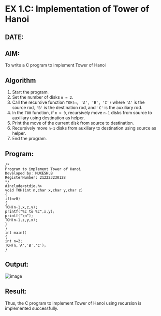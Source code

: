 # EX 1.C: Implementation of Tower of Hanoi
## DATE:
## AIM:
To write a C program to implement Tower of Hanoi

## Algorithm
1. Start the program.  
2. Set the number of disks `n = 2`.  
3. Call the recursive function `TOH(n, 'A', 'B', 'C')` where `'A'` is the source rod, `'B'` is the destination rod, and `'C'` is the auxiliary rod.  
4. In the `TOH` function, if `n > 0`, recursively move `n-1` disks from source to auxiliary using destination as helper.  
5. Print the move of the current disk from source to destination.  
6. Recursively move `n-1` disks from auxiliary to destination using source as helper.  
7. End the program.

## Program:
```
/*
Program to implement Tower of Hanoi
Developed by: MUKESH.B
RegisterNumber: 212223230128
*/
#include<stdio.h>
void TOH(int n,char x,char y,char z)
{
if(n>0)
{
TOH(n-1,x,z,y);
printf("%c to %c",x,y);
printf("\n");
TOH(n-1,z,y,x);
}
}
int main()
{
int n=2; 
TOH(n,'A','B','C');
}
```

## Output:
![image](https://github.com/user-attachments/assets/db211b62-e5f7-40b2-ab7f-39ae2f56877b)


## Result:
Thus, the C program to implement Tower of Hanoi using recursion is implemented successfully.
